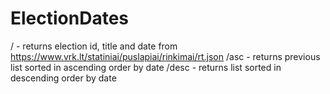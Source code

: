 # ElectionDates
/ - returns election id, title and date from https://www.vrk.lt/statiniai/puslapiai/rinkimai/rt.json
/asc - returns previous list sorted in ascending order by date
/desc - returns list sorted in descending order by date
